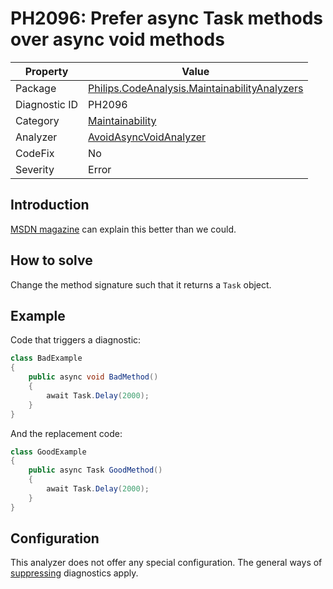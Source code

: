 # PH2096: Prefer async Task methods over async void methods

| Property | Value  |
|--|--|
| Package | [Philips.CodeAnalysis.MaintainabilityAnalyzers](https://www.nuget.org/packages/Philips.CodeAnalysis.MaintainabilityAnalyzers) |
| Diagnostic ID | PH2096 |
| Category  | [Maintainability](../Maintainability.md) |
| Analyzer | [AvoidAsyncVoidAnalyzer](https://github.com/philips-software/roslyn-analyzers/blob/master/Philips.CodeAnalysis.MaintainabilityAnalyzers/Maintainability/AvoidAsyncVoidAnalyzer.cs)
| CodeFix  | No |
| Severity | Error |

## Introduction

[MSDN magazine](https://learn.microsoft.com/en-us/archive/msdn-magazine/2013/march/async-await-best-practices-in-asynchronous-programming#avoid-async-void) can explain this better than we could.

## How to solve

Change the method signature such that it returns a `Task` object.

## Example

Code that triggers a diagnostic:
``` cs
class BadExample
{
    public async void BadMethod()
    {
        await Task.Delay(2000);
    }
}

```

And the replacement code:
``` cs
class GoodExample
{
    public async Task GoodMethod()
    {
        await Task.Delay(2000);
    }
}

```

## Configuration

This analyzer does not offer any special configuration. The general ways of [suppressing](https://learn.microsoft.com/en-us/dotnet/fundamentals/code-analysis/suppress-warnings) diagnostics apply.